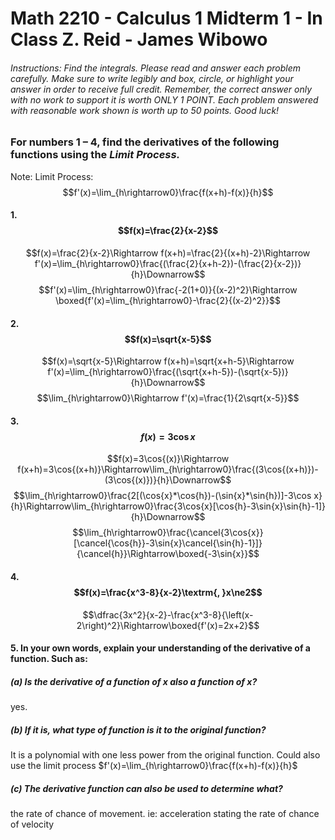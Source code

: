 # Math 2210 - Calculus 1 Midterm 1 - In Class Z. Reid - James Wibowo
###### Instructions: Find the integrals. Please read and answer each problem carefully. Make sure to write legibly and box, circle, or highlight your answer in order to receive full credit. Remember, the correct answer only with no work to support it is worth ONLY 1 POINT. Each problem answered with reasonable work shown is worth up to 50 points. Good luck!

### For numbers 1 – 4, find the derivatives of the following functions using the ***Limit Process.***

Note: Limit Process: $$f'(x)=\lim_{h\rightarrow0}\frac{f(x+h)-f(x)}{h}$$

#### **1.** $$f(x)=\frac{2}{x-2}$$
$$f(x)=\frac{2}{x-2}\Rightarrow f(x+h)=\frac{2}{(x+h)-2}\Rightarrow f'(x)=\lim_{h\rightarrow0}\frac{(\frac{2}{x+h-2})-(\frac{2}{x-2})}{h}\Downarrow$$
$$f'(x)=\lim_{h\rightarrow0}\frac{-2(1+0)}{(x-2)^2}\Rightarrow \boxed{f'(x)=\lim_{h\rightarrow0}-\frac{2}{(x-2)^2}}$$


#### **2.** $$f(x)=\sqrt{x-5}$$
$$f(x)=\sqrt{x-5}\Rightarrow f(x+h)=\sqrt{x+h-5}\Rightarrow f'(x)=\lim_{h\rightarrow0}\frac{(\sqrt{x+h-5})-(\sqrt{x-5})}{h}\Downarrow$$
$$\lim_{h\rightarrow0}\Rightarrow f'(x)=\frac{1}{2\sqrt{x-5}}$$

#### **3.** $$f(x)=3\cos{x}$$
$$f(x)=3\cos{(x)}\Rightarrow f(x+h)=3\cos{(x+h)}\Rightarrow\lim_{h\rightarrow0}\frac{(3\cos{(x+h)})-(3\cos{(x)})}{h}\Downarrow$$
$$\lim_{h\rightarrow0}\frac{2[(\cos{x}*\cos{h})-(\sin{x}*\sin{h})]-3\cos x}{h}\Rightarrow\lim_{h\rightarrow0}\frac{3\cos{x}[\cos{h}-3\sin{x}\sin{h}-1]}{h}\Downarrow$$
	$$\lim_{h\rightarrow0}\frac{\cancel{3\cos{x}}[\cancel{\cos{h}}-3\sin{x}\cancel{\sin{h}-1}]}{\cancel{h}}\Rightarrow\boxed{-3\sin{x}}$$
#### **4.** $$f(x)=\frac{x^3-8}{x-2}\textrm{, }x\ne2$$
$$$$
$$\dfrac{3x^2}{x-2}-\frac{x^3-8}{\left(x-2\right)^2}\Rightarrow\boxed{f'(x)=2x+2}$$
#### **5.** In your own words, explain your understanding of the derivative of a function. Such as:
##### (a) Is the derivative of a function of x also a function of x?
yes.
##### (b) If it is, what type of function is it to the original function?
It is a polynomial with one less power from the original function. Could also use the limit process $f'(x)=\lim_{h\rightarrow0}\frac{f(x+h)-f(x)}{h}$
##### (c) The derivative function can also be used to determine what?
the rate of chance of movement. ie: acceleration stating the rate of chance of velocity